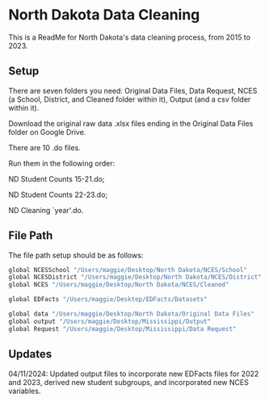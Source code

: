 
# North Dakota Data Cleaning

This is a ReadMe for North Dakota's data cleaning process, from 2015 to 2023.




## Setup

There are seven folders you need: 
Original Data Files, Data Request, NCES (a School, District, and Cleaned folder within it), Output (and a csv folder within it). 

Download the original raw data .xlsx files ending in the Original Data Files folder on Google Drive.

There are 10 .do files. 

Run them in the following order:

ND Student Counts 15-21.do; 

ND Student Counts 22-23.do;

ND Cleaning `year'.do. 



    
## File Path

The file path setup should be as follows: 

```bash
global NCESSchool "/Users/maggie/Desktop/North Dakota/NCES/School"
global NCESDistrict "/Users/maggie/Desktop/North Dakota/NCES/District"
global NCES "/Users/maggie/Desktop/North Dakota/NCES/Cleaned"

global EDFacts "/Users/maggie/Desktop/EDFacts/Datasets"

global data "/Users/maggie/Desktop/North Dakota/Original Data Files"
global output "/Users/maggie/Desktop/Mississippi/Output"
global Request "/Users/maggie/Desktop/Mississippi/Data Request"
```

## Updates

04/11/2024: Updated output files to incorporate new EDFacts files for 2022 and 2023, derived new student subgroups, and incorporated new NCES variables.